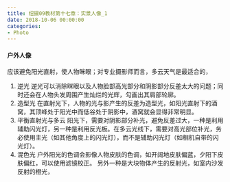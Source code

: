 ```yaml
---
title: 纽摄09教材第十七章：实景人像_1
date: 2018-10-06 00:00:00
categories:
- Photo
---
```

#### 户外人像
应该避免阳光直射，使人物眯眼；对专业摄影师而言，多云天气是最适合的，
1. 逆光
逆光可以消除眯眼以及人物脸部高光部分和阴影部分反差太大的问题；同时还会在人物头发周围产生灿烂的光辉，勾画出其肩部轮廓。
2. 造型光
在直射光下，人物的光与影产生的反差为造型光，如阳光直射下的酒窝，其顶峰处于阳光中而低谷处于阴影中，酒窝就会显得非常明显。
3. 平衡直射光与多云
阳光下，需要对阴影部分补光，避免反差过大，一种是利用辅助闪光灯，另一种是利用反光板。在多云光线下，需要对高光部位补光，务必使用主光（如其他角度上的闪光灯），而不是辅助闪光灯（如相机自带的闪光灯）。
4. 混色光
户外阳光的色调会影像人物皮肤的色调，如开阔地皮肤偏蓝，夕阳下皮肤偏红，可以使用滤镜校正。
另外一种是大块物体产生的反射光，如室内沙发反射的橙光，
